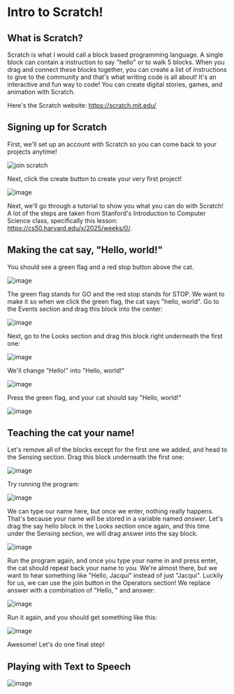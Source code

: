 # Intro to Scratch!

## What is Scratch?

Scratch is what I would call a block based programming language. A single block can contain a instruction to say "hello" or to walk 5 blocks. When you drag and connect these blocks together, you can create a list of instructions to give to the community and that's what writing code is all about! It's an interactive and fun way to code! You can create digital stories, games, and animation with Scratch.

Here's the Scratch website: https://scratch.mit.edu/

## Signing up for Scratch

First, we'll set up an account with Scratch so you can come back to your projects anytime!

![join scratch](https://github.com/user-attachments/assets/cb240225-a824-435a-bf0f-5097b56946de)

Next, click the create button to create your very first project!

![image](https://github.com/user-attachments/assets/eeeb317e-d1ff-4d4a-a10e-c12a1441a073)

Next, we'll go through a tutorial to show you what you can do with Scratch! A lot of the steps are taken from Stanford's Introduction to Computer Science class, specifically this lesson: https://cs50.harvard.edu/x/2025/weeks/0/.

## Making the cat say, "Hello, world!"

You should see a green flag and a red stop button above the cat. 

![image](https://github.com/user-attachments/assets/5791f4f2-1835-4179-a5d8-b2f3dda539b2)

The green flag stands for GO and the red stop stands for STOP. We want to make it so when we click the green flag, the cat says "hello, world". Go to the Events section and drag this block into the center: 

![image](https://github.com/user-attachments/assets/9257534f-d470-435f-b4dc-11fadb401720)

Next, go to the Looks section and drag this block right underneath the first one:

![image](https://github.com/user-attachments/assets/926c852d-4d7f-4ccf-9a9f-f9419b64b9fd)

We'll change "Hello!" into "Hello, world!"

![image](https://github.com/user-attachments/assets/2722f9c1-a052-4154-888c-52a32f0aaeff)

Press the green flag, and your cat should say "Hello, world!"

![image](https://github.com/user-attachments/assets/10882aec-c36e-4534-a982-8d22b9a63b7d)

## Teaching the cat your name!

Let's remove all of the blocks except for the first one we added, and head to the Sensing section. Drag this block underneath the first one:

![image](https://github.com/user-attachments/assets/6f80cba5-72a6-47b5-af40-2cfef2c0935b)

Try running the program:

![image](https://github.com/user-attachments/assets/17c70fae-3cac-47ad-8847-e4f22519e9ac)

We can type our name here, but once we enter, nothing really happens. That's because your name will be stored in a variable named *answer*. Let's drag the say hello block in the Looks section once again, and this time under the Sensing section, we will drag answer into the say block.

![image](https://github.com/user-attachments/assets/43bb27b5-787d-4d7c-a375-0d8b46cbfd2c)

Run the program again, and once you type your name in and press enter, the cat should repeat back your name to you. We're almost there, but we want to hear something like "Hello, Jacqui" instead of just "Jacqui". Luckily for us, we can use the join button in the Operators section! We replace answer with a combination of "Hello, " and answer:

![image](https://github.com/user-attachments/assets/28763978-329b-4e80-b7a6-a43aa01a4ac4)

Run it again, and you should get something like this: 

![image](https://github.com/user-attachments/assets/a6111e48-d1a3-4fb7-acaa-00b56648c22c)

Awesome! Let's do one final step!

## Playing with Text to Speech

![image](https://github.com/user-attachments/assets/e8e1b189-3de6-4db5-b775-1c1e9b8cc476)
